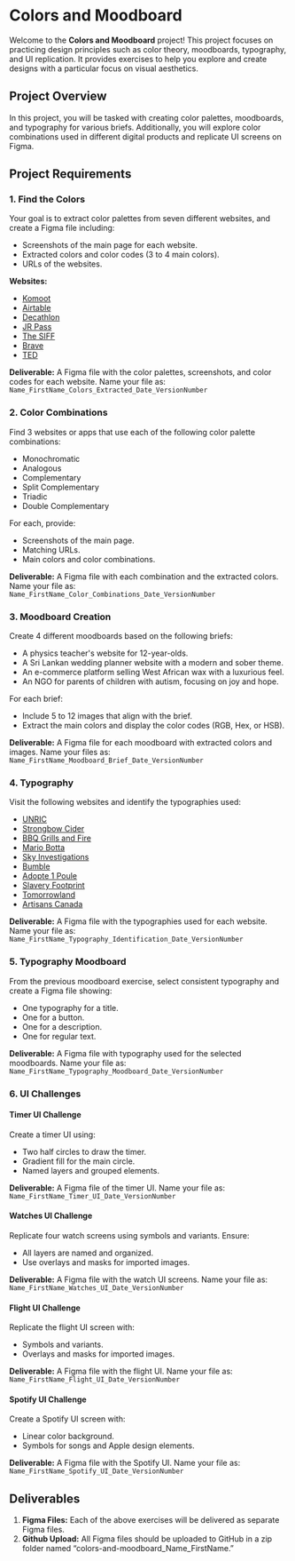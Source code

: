 # Colors and Moodboard

Welcome to the **Colors and Moodboard** project! This project focuses on practicing design principles such as color theory, moodboards, typography, and UI replication. It provides exercises to help you explore and create designs with a particular focus on visual aesthetics.

## Project Overview

In this project, you will be tasked with creating color palettes, moodboards, and typography for various briefs. Additionally, you will explore color combinations used in different digital products and replicate UI screens on Figma. 

## Project Requirements

### 1. **Find the Colors**
Your goal is to extract color palettes from seven different websites, and create a Figma file including:
- Screenshots of the main page for each website.
- Extracted colors and color codes (3 to 4 main colors).
- URLs of the websites.

**Websites:**
- [Komoot](https://www.komoot.com/)
- [Airtable](https://www.airtable.com/)
- [Decathlon](https://www.decathlon.com/collections/kids-gift-ideas)
- [JR Pass](https://www.jrpass.com/)
- [The SIFF](https://www.thesiff.com/)
- [Brave](https://brave.com/es/)
- [TED](https://www.ted.com/)

**Deliverable:** A Figma file with the color palettes, screenshots, and color codes for each website. Name your file as:  
`Name_FirstName_Colors_Extracted_Date_VersionNumber`

### 2. **Color Combinations**
Find 3 websites or apps that use each of the following color palette combinations:
- Monochromatic
- Analogous
- Complementary
- Split Complementary
- Triadic
- Double Complementary

For each, provide:
- Screenshots of the main page.
- Matching URLs.
- Main colors and color combinations.

**Deliverable:** A Figma file with each combination and the extracted colors. Name your file as:  
`Name_FirstName_Color_Combinations_Date_VersionNumber`

### 3. **Moodboard Creation**
Create 4 different moodboards based on the following briefs:
- A physics teacher's website for 12-year-olds.
- A Sri Lankan wedding planner website with a modern and sober theme.
- An e-commerce platform selling West African wax with a luxurious feel.
- An NGO for parents of children with autism, focusing on joy and hope.

For each brief:
- Include 5 to 12 images that align with the brief.
- Extract the main colors and display the color codes (RGB, Hex, or HSB).

**Deliverable:** A Figma file for each moodboard with extracted colors and images. Name your files as:  
`Name_FirstName_Moodboard_Brief_Date_VersionNumber`

### 4. **Typography**
Visit the following websites and identify the typographies used:
- [UNRIC](https://unric.org/no)
- [Strongbow Cider](https://www.strongbowcider.com/bug-exterminator-brisbane)
- [BBQ Grills and Fire](http://www.bbqgrillsandfire.com/)
- [Mario Botta](https://pt.wikipedia.org/wiki/Mario_Botta)
- [Sky Investigations](https://skyinvestigations.com/)
- [Bumble](https://bumble.com/)
- [Adopte 1 Poule](https://adopte1poule.fr/)
- [Slavery Footprint](http://slaveryfootprint.org/)
- [Tomorrowland](https://www.tomorrowland.com/fr/festival/bienvenue)
- [Artisans Canada](https://artisanscanada.com/)

**Deliverable:** A Figma file with the typographies used for each website. Name your file as:  
`Name_FirstName_Typography_Identification_Date_VersionNumber`

### 5. **Typography Moodboard**
From the previous moodboard exercise, select consistent typography and create a Figma file showing:
- One typography for a title.
- One for a button.
- One for a description.
- One for regular text.

**Deliverable:** A Figma file with typography used for the selected moodboards. Name your file as:  
`Name_FirstName_Typography_Moodboard_Date_VersionNumber`

### 6. **UI Challenges**
#### **Timer UI Challenge**
Create a timer UI using:
- Two half circles to draw the timer.
- Gradient fill for the main circle.
- Named layers and grouped elements.

**Deliverable:** A Figma file of the timer UI. Name your file as:  
`Name_FirstName_Timer_UI_Date_VersionNumber`

#### **Watches UI Challenge**
Replicate four watch screens using symbols and variants. Ensure:
- All layers are named and organized.
- Use overlays and masks for imported images.

**Deliverable:** A Figma file with the watch UI screens. Name your file as:  
`Name_FirstName_Watches_UI_Date_VersionNumber`

#### **Flight UI Challenge**
Replicate the flight UI screen with:
- Symbols and variants.
- Overlays and masks for imported images.

**Deliverable:** A Figma file with the flight UI. Name your file as:  
`Name_FirstName_Flight_UI_Date_VersionNumber`

#### **Spotify UI Challenge**
Create a Spotify UI screen with:
- Linear color background.
- Symbols for songs and Apple design elements.

**Deliverable:** A Figma file with the Spotify UI. Name your file as:  
`Name_FirstName_Spotify_UI_Date_VersionNumber`

## Deliverables
1. **Figma Files:** Each of the above exercises will be delivered as separate Figma files.
2. **Github Upload:** All Figma files should be uploaded to GitHub in a zip folder named “colors-and-moodboard_Name_FirstName.”

